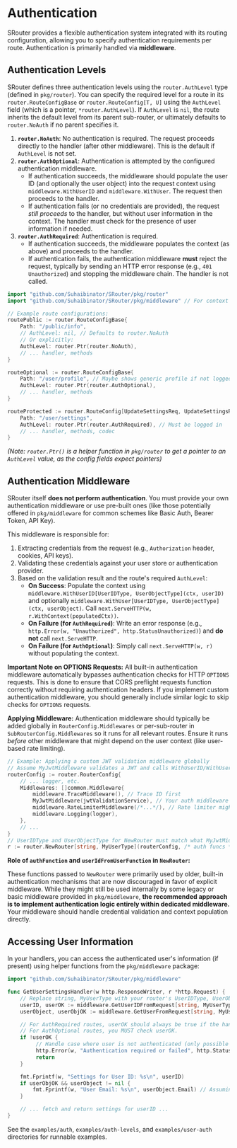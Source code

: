 # Authentication

SRouter provides a flexible authentication system integrated with its routing configuration, allowing you to specify authentication requirements per route. Authentication is primarily handled via **middleware**.

## Authentication Levels

SRouter defines three authentication levels using the `router.AuthLevel` type (defined in `pkg/router`). You can specify the required level for a route in its `router.RouteConfigBase` or `router.RouteConfig[T, U]` using the `AuthLevel` field (which is a pointer, `*router.AuthLevel`). If `AuthLevel` is `nil`, the route inherits the default level from its parent sub-router, or ultimately defaults to `router.NoAuth` if no parent specifies it.

1.  **`router.NoAuth`**: No authentication is required. The request proceeds directly to the handler (after other middleware). This is the default if `AuthLevel` is not set.
2.  **`router.AuthOptional`**: Authentication is attempted by the configured authentication middleware.
    *   If authentication succeeds, the middleware should populate the user ID (and optionally the user object) into the request context using `middleware.WithUserID` and `middleware.WithUser`. The request then proceeds to the handler.
    *   If authentication fails (or no credentials are provided), the request *still proceeds* to the handler, but without user information in the context. The handler must check for the presence of user information if needed.
3.  **`router.AuthRequired`**: Authentication is required.
    *   If authentication succeeds, the middleware populates the context (as above) and proceeds to the handler.
    *   If authentication fails, the authentication middleware **must** reject the request, typically by sending an HTTP error response (e.g., `401 Unauthorized`) and stopping the middleware chain. The handler is not called.

```go
import "github.com/Suhaibinator/SRouter/pkg/router"
import "github.com/Suhaibinator/SRouter/pkg/middleware" // For context helpers if needed in handler

// Example route configurations:
routePublic := router.RouteConfigBase{
    Path: "/public/info",
    // AuthLevel: nil, // Defaults to router.NoAuth
    // Or explicitly:
    AuthLevel: router.Ptr(router.NoAuth),
    // ... handler, methods
}

routeOptional := router.RouteConfigBase{
    Path: "/user/profile", // Maybe shows generic profile if not logged in, specific if logged in
    AuthLevel: router.Ptr(router.AuthOptional),
    // ... handler, methods
}

routeProtected := router.RouteConfig[UpdateSettingsReq, UpdateSettingsResp]{ // Assume types exist
    Path: "/user/settings",
    AuthLevel: router.Ptr(router.AuthRequired), // Must be logged in
    // ... handler, methods, codec
}
```
*(Note: `router.Ptr()` is a helper function in `pkg/router` to get a pointer to an `AuthLevel` value, as the config fields expect pointers)*

## Authentication Middleware

SRouter itself **does not perform authentication**. You must provide your own authentication middleware or use pre-built ones (like those potentially offered in `pkg/middleware` for common schemes like Basic Auth, Bearer Token, API Key).

This middleware is responsible for:

1.  Extracting credentials from the request (e.g., `Authorization` header, cookies, API keys).
2.  Validating these credentials against your user store or authentication provider.
3.  Based on the validation result and the route's required `AuthLevel`:
    *   **On Success**: Populate the context using `middleware.WithUserID[UserIDType, UserObjectType](ctx, userID)` and optionally `middleware.WithUser[UserIDType, UserObjectType](ctx, userObject)`. Call `next.ServeHTTP(w, r.WithContext(populatedCtx))`.
    *   **On Failure (for `AuthRequired`)**: Write an error response (e.g., `http.Error(w, "Unauthorized", http.StatusUnauthorized)`) and **do not** call `next.ServeHTTP`.
    *   **On Failure (for `AuthOptional`)**: Simply call `next.ServeHTTP(w, r)` without populating the context.

**Important Note on OPTIONS Requests:** All built-in authentication middleware automatically bypasses authentication checks for HTTP `OPTIONS` requests. This is done to ensure that CORS preflight requests function correctly without requiring authentication headers. If you implement custom authentication middleware, you should generally include similar logic to skip checks for `OPTIONS` requests.

**Applying Middleware:** Authentication middleware should typically be added globally in `RouterConfig.Middlewares` or per-sub-router in `SubRouterConfig.Middlewares` so it runs for all relevant routes. Ensure it runs *before* other middleware that might depend on the user context (like user-based rate limiting).

```go
// Example: Applying a custom JWT validation middleware globally
// Assume MyJwtMiddleware validates a JWT and calls WithUserID/WithUser on success
routerConfig := router.RouterConfig{
    // ... logger, etc.
    Middlewares: []common.Middleware{
        middleware.TraceMiddleware(), // Trace ID first
        MyJwtMiddleware(jwtValidationService), // Your auth middleware
        middleware.RateLimiterMiddleware(/*...*/), // Rate limiter might depend on user ID
        middleware.Logging(logger),
    },
    // ...
}
// UserIDType and UserObjectType for NewRouter must match what MyJwtMiddleware puts in context
r := router.NewRouter[string, MyUserType](routerConfig, /* auth funcs */)
```

**Role of `authFunction` and `userIdFromUserFunction` in `NewRouter`:**

These functions passed to `NewRouter` were primarily used by older, built-in authentication mechanisms that are now discouraged in favor of explicit middleware. While they might still be used internally by some legacy or basic middleware provided in `pkg/middleware`, **the recommended approach is to implement authentication logic entirely within dedicated middleware.** Your middleware should handle credential validation and context population directly.

## Accessing User Information

In your handlers, you can access the authenticated user's information (if present) using helper functions from the `pkg/middleware` package:

```go
import "github.com/Suhaibinator/SRouter/pkg/middleware"

func GetUserSettingsHandler(w http.ResponseWriter, r *http.Request) {
    // Replace string, MyUserType with your router's UserIDType, UserObjectType
    userID, userOK := middleware.GetUserIDFromRequest[string, MyUserType](r)
    userObject, userObjOK := middleware.GetUserFromRequest[string, MyUserType](r) // Returns *MyUserType

    // For AuthRequired routes, userOK should always be true if the handler is reached.
    // For AuthOptional routes, you MUST check userOK.
    if !userOK {
         // Handle case where user is not authenticated (only possible for AuthOptional)
         http.Error(w, "Authentication required or failed", http.StatusUnauthorized)
         return
    }

    fmt.Fprintf(w, "Settings for User ID: %s\n", userID)
    if userObjOK && userObject != nil {
        fmt.Fprintf(w, "User Email: %s\n", userObject.Email) // Assuming MyUserType has Email
    }

    // ... fetch and return settings for userID ...
}
```

See the `examples/auth`, `examples/auth-levels`, and `examples/user-auth` directories for runnable examples.
